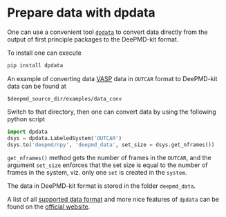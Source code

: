 # Prepare data with dpdata

One can use a convenient tool [`dpdata`](https://github.com/deepmodeling/dpdata) to convert data directly from the output of first principle packages to the DeePMD-kit format.

To install one can execute 
```bash
pip install dpdata
```

An example of converting data [VASP](https://www.vasp.at/) data in `OUTCAR` format to DeePMD-kit data can be found at
```
$deepmd_source_dir/examples/data_conv
```

Switch to that directory, then one can convert data by using the following python script
```python
import dpdata
dsys = dpdata.LabeledSystem('OUTCAR')
dsys.to('deepmd/npy', 'deepmd_data', set_size = dsys.get_nframes())
```

`get_nframes()` method gets the number of frames in the `OUTCAR`, and the argument `set_size` enforces that the set size is equal to the number of frames in the system, viz. only one `set` is created in the `system`. 

The data in DeePMD-kit format is stored in the folder `deepmd_data`.

A list of all [supported data format](https://github.com/deepmodeling/dpdata#load-data) and more nice features of `dpdata` can be found on the [official website](https://github.com/deepmodeling/dpdata).
